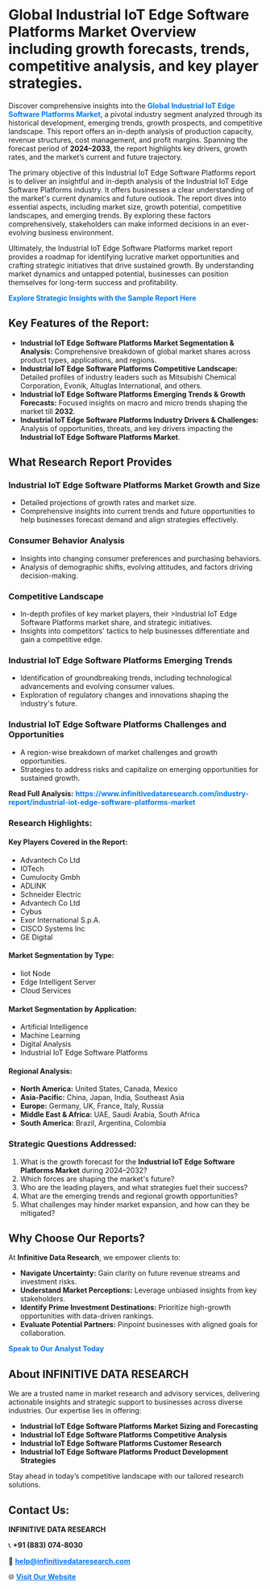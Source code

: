 <h1>Global Industrial IoT Edge Software Platforms Market Overview including growth forecasts, trends, competitive analysis, and key player strategies.</h1>
<p>
Discover comprehensive insights into the 
<a href="https://www.infinitivedataresearch.com/industry-report/industrial-iot-edge-software-platforms-market" rel="dofollow" style="color: #007BFF; text-decoration: none;"><strong>Global Industrial IoT Edge Software Platforms Market</strong></a>, a pivotal industry segment analyzed through its historical development, emerging trends, growth prospects, and competitive landscape. This report offers an in-depth analysis of production capacity, revenue structures, cost management, and profit margins. Spanning the forecast period of <strong>2024–2033</strong>, the report highlights key drivers, growth rates, and the market’s current and future trajectory.
</p>
<p>
The primary objective of this Industrial IoT Edge Software Platforms report is to deliver an insightful and in-depth analysis of the Industrial IoT Edge Software Platforms industry. It offers businesses a clear understanding of the market's current dynamics and future outlook. The report dives into essential aspects, including market size, growth potential, competitive landscapes, and emerging trends. By exploring these factors comprehensively, stakeholders can make informed decisions in an ever-evolving business environment.
</p>
<p>
Ultimately, the Industrial IoT Edge Software Platforms market report provides a roadmap for identifying lucrative market opportunities and crafting strategic initiatives that drive sustained growth. By understanding market dynamics and untapped potential, businesses can position themselves for long-term success and profitability.
</p>
<p>
<a href="https://www.infinitivedataresearch.com/request-sample/reportId=103286" style="color: #007BFF; text-decoration: none;"><strong>Explore Strategic Insights with the Sample Report Here</strong></a>
</p>

<h2>Key Features of the Report:</h2>
<ul>
<li><strong>Industrial IoT Edge Software Platforms Market Segmentation & Analysis:</strong> Comprehensive breakdown of global market shares across product types, applications, and regions.</li>
<li><strong>Industrial IoT Edge Software Platforms Competitive Landscape:</strong> Detailed profiles of industry leaders such as Mitsubishi Chemical Corporation, Evonik, Altuglas International, and others.</li>
<li><strong>Industrial IoT Edge Software Platforms Emerging Trends & Growth Forecasts:</strong> Focused insights on macro and micro trends shaping the market till <strong>2032</strong>.</li>
<li><strong>Industrial IoT Edge Software Platforms Industry Drivers & Challenges:</strong> Analysis of opportunities, threats, and key drivers impacting the <strong>Industrial IoT Edge Software Platforms Market</strong>.</li>
</ul>

<h2>What Research Report Provides</h2>
<h3>Industrial IoT Edge Software Platforms Market Growth and Size</h3>
<ul>
<li>Detailed projections of growth rates and market size.</li>
<li>Comprehensive insights into current trends and future opportunities to help businesses forecast demand and align strategies effectively.</li>
</ul>

<h3>Consumer Behavior Analysis</h3>
<ul>
<li>Insights into changing consumer preferences and purchasing behaviors.</li>
<li>Analysis of demographic shifts, evolving attitudes, and factors driving decision-making.</li>
</ul>

<h3>Competitive Landscape</h3>
<ul>
<li>In-depth profiles of key market players, their >Industrial IoT Edge Software Platforms market share, and strategic initiatives.</li>
<li>Insights into competitors' tactics to help businesses differentiate and gain a competitive edge.</li>
</ul>

<h3>Industrial IoT Edge Software Platforms Emerging Trends</h3>
<ul>
<li>Identification of groundbreaking trends, including technological advancements and evolving consumer values.</li>
<li>Exploration of regulatory changes and innovations shaping the industry's future.</li>
</ul>

<h3>Industrial IoT Edge Software Platforms Challenges and Opportunities</h3>
<ul>
<li>A region-wise breakdown of market challenges and growth opportunities.</li>
<li>Strategies to address risks and capitalize on emerging opportunities for sustained growth.</li>
</ul>
<p><strong>Read Full Analysis:</strong> <a href="https://www.infinitivedataresearch.com/industry-report/industrial-iot-edge-software-platforms-market" rel="dofollow" style="color: #007BFF; text-decoration: none;"><strong>https://www.infinitivedataresearch.com/industry-report/industrial-iot-edge-software-platforms-market</strong></a></p>
<h3>Research Highlights:</h3>
<h4>Key Players Covered in the Report:</h4>
<ul><li>Advantech Co Ltd</li><li>IOTech</li><li>Cumulocity Gmbh</li><li>ADLINK</li><li>Schneider Electric</li><li>Advantech Co Ltd</li><li>Cybus</li><li>Exor International S.p.A.</li><li>CISCO Systems Inc</li><li>GE Digital</li></ul>
<h4>Market Segmentation by Type:</h4>
<ul><li>Iiot Node</li><li>Edge Intelligent Server</li><li>Cloud Services</li></ul>
<h4>Market Segmentation by Application:</h4>
<ul><li>Artificial Intelligence</li><li>Machine Learning</li><li>Digital Analysis</li><li>Industrial IoT Edge Software Platforms</li></ul>

<h4>Regional Analysis:</h4>
<ul>
<li><strong>North America:</strong> United States, Canada, Mexico</li>
<li><strong>Asia-Pacific:</strong> China, Japan, India, Southeast Asia</li>
<li><strong>Europe:</strong> Germany, UK, France, Italy, Russia</li>
<li><strong>Middle East & Africa:</strong> UAE, Saudi Arabia, South Africa</li>
<li><strong>South America:</strong> Brazil, Argentina, Colombia</li>
</ul>

<h3>Strategic Questions Addressed:</h3>
<ol>
<li>What is the growth forecast for the <strong>Industrial IoT Edge Software Platforms Market</strong> during 2024–2032?</li>
<li>Which forces are shaping the market's future?</li>
<li>Who are the leading players, and what strategies fuel their success?</li>
<li>What are the emerging trends and regional growth opportunities?</li>
<li>What challenges may hinder market expansion, and how can they be mitigated?</li>
</ol>

<h2>Why Choose Our Reports?</h2>
<p>At <strong>Infinitive Data Research</strong>, we empower clients to:</p>
<ul>
<li><strong>Navigate Uncertainty:</strong> Gain clarity on future revenue streams and investment risks.</li>
<li><strong>Understand Market Perceptions:</strong> Leverage unbiased insights from key stakeholders.</li>
<li><strong>Identify Prime Investment Destinations:</strong> Prioritize high-growth opportunities with data-driven rankings.</li>
<li><strong>Evaluate Potential Partners:</strong> Pinpoint businesses with aligned goals for collaboration.</li>
</ul>
<p><a href="https://www.infinitivedataresearch.com/industry-report/industrial-iot-edge-software-platforms-market" rel="dofollow" style="color: #007BFF; text-decoration: none;"><strong>Speak to Our Analyst Today</strong></a></p>

<h2>About INFINITIVE DATA RESEARCH</h2>
<p>We are a trusted name in market research and advisory services, delivering actionable insights and strategic support to businesses across diverse industries. Our expertise lies in offering:</p>
<ul>
<li><strong>Industrial IoT Edge Software Platforms Market Sizing and Forecasting</strong></li>
<li><strong>Industrial IoT Edge Software Platforms Competitive Analysis</strong></li>
<li><strong>Industrial IoT Edge Software Platforms Customer Research</strong></li>
<li><strong>Industrial IoT Edge Software Platforms Product Development Strategies</strong></li>
</ul>
<p>Stay ahead in today’s competitive landscape with our tailored research solutions.</p>

<h2>Contact Us:</h2>
<p><strong>INFINITIVE DATA RESEARCH</strong></p>
<p>📞 <strong>+91 (883) 074-8030</strong></p>
<p>📧 <strong><a href="mailto:help@infinitivedataresearch.com" style="color: #007BFF;">help@infinitivedataresearch.com</a></strong></p>
<p>🌐 <strong><a href="https://www.infinitivedataresearch.com" rel="dofollow" style="color: #007BFF;">Visit Our Website</a></strong></p>